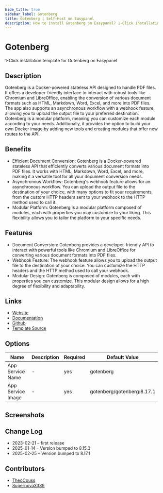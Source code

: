```yaml
---
hide_title: true
sidebar_label: Gotenberg
title: Gotenberg | Self-Host on Easypanel
description: How to install Gotenberg on Easypanel? 1-Click installation template for Gotenberg on Easypanel
---
```


<!-- generated -->

# Gotenberg

1-Click installation template for Gotenberg on Easypanel

## Description

Gotenberg is a Docker-powered stateless API designed to handle PDF files. It offers a developer-friendly interface to interact with robust tools like Chromium and LibreOffice, enabling the conversion of various document formats such as HTML, Markdown, Word, Excel, and more into PDF files. The app also supports an asynchronous workflow with a webhook feature, allowing you to upload the output file to your preferred destination. Gotenberg is a modular platform, meaning you can customize each module according to your needs. Additionally, it provides the option to build your own Docker image by adding new tools and creating modules that offer new routes to the API.

## Benefits

- Efficient Document Conversion: Gotenberg is a Docker-powered stateless API that efficiently converts various document formats into PDF files. It works with HTML, Markdown, Word, Excel, and more, making it a versatile tool for all your document conversion needs.
- Asynchronous Workflow: Gotenberg's webhook feature allows for an asynchronous workflow. You can upload the output file to the destination of your choice, with many options to fit your requirements, from the custom HTTP headers sent to your webhook to the HTTP method used to call it.
- Modular Platform: Gotenberg is a modular platform composed of modules, each with properties you may customize to your liking. This flexibility allows you to tailor the platform to your specific needs.

## Features

- Document Conversion: Gotenberg provides a developer-friendly API to interact with powerful tools like Chromium and LibreOffice for converting various document formats into PDF files.
- Webhook Feature: The webhook feature allows you to upload the output file to the destination of your choice. You can customize the HTTP headers and the HTTP method used to call your webhook.
- Modular Design: Gotenberg is composed of modules, each with properties you can customize. This modular design allows for a high degree of flexibility and adaptability.

## Links

- [Website](https://gotenberg.dev/)
- [Documentation](https://gotenberg.dev/docs/get-started/live-demo)
- [Github](https://github.com/gotenberg/gotenberg)
- [Template Source](https://github.com/easypanel-io/templates/tree/main/templates/gotenberg)

## Options

Name | Description | Required | Default Value
-|-|-|-
App Service Name | - | yes | gotenberg
App Service Image | - | yes | gotenberg/gotenberg:8.17.1

## Screenshots


## Change Log

- 2023-02-21 – first release
- 2025-01-14 – Version bumped to 8.15.3
- 2025-02-25 – Version bumped to 8.17.1

## Contributors

- [TheoCouss](https://github.com/TheoCouss)
- [Supernova3339](https://github.com/supernova3339)
